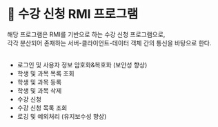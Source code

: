 # 💙 수강 신청 RMI 프로그램

해당 프로그램은 RMI를 기반으로 하는 수강 신청 프로그램으로,     
각각 분산되어 존재하는 서버-클라이언트-데이터 객체 간의 통신을 바탕으로 한다.
<br>
<br>
- 로그인 및 사용자 정보 암호화&복호화 (보안성 향상)
- 학생 및 과목 목록 조회
- 학생 및 과목 등록
- 학생 및 과목 삭제
- 수강 신청
- 수강 신청 목록 조회
- 로깅 및 예외처리 (유지보수성 향상)

